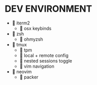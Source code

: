 # DEV ENVIRONMENT
-  iterm2
    -  osx keybinds
-  zsh
    -  ohmyzsh
-  tmux
    -  tpm
    -  local + remote config
    -  nested sessions toggle
    -  vim navigation
-  neovim
    -  packer
